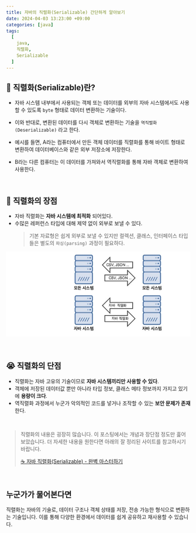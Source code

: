 ```yaml
---
title: 자바의 직렬화(Serializable) 간단하게 알아보기
date: 2024-04-03 13:23:00 +09:00
categories: [java]
tags:
  [
    java,
    직렬화,
    Serializable
  ]
---
```


## 🤔 직렬화(Serializable)란?
- 자바 시스템 내부에서 사용되는 객체 또는 데이터를 외부의 자바 시스템에서도 사용할 수 있도록 `byte` 형태로 데이터 변환하는 기술이다.
- 이와 반대로, 변환된 데이터를 다시 객체로 변환하는 기술을 `역직렬화(Deserializable)` 라고 한다.

- 예시를 들면, A라는 컴퓨터에서 만든 객체 데이터를 직렬화를 통해 바이트 형태로 변환하여 데이터베이스와 같은 외부 저장소에 저장한다.
- B라는 다른 컴퓨터는 이 데이터를 가져와서 역직렬화를 통해 자바 객체로 변환하여 사용한다.

<br>

## 🤗 직렬화의 장점
- 자바 직렬화는 **자바 시스템에 최적화** 되어있다.
- 수많은 레퍼런스 타입에 대해 제약 없이 외부로 보낼 수 있다.
  > 기본 자료형은 쉽게 외부로 보낼 수 있지만 컬렉션, 클래스, 인터페이스 타입들은 별도의 `파싱(parsing)` 과정이 필요하다.

![자바 직렬화의 장점](/assets/img/240403/serializable.png)

<br>

## 😭 직렬화의 단점
- 직렬화는 자바 고유의 기술이므로 **자바 시스템끼리만 사용할 수 있다**.
- 객체에 저장된 데이터값 뿐만 아니라 타입 정보, 클래스 메타 정보까지 가지고 있기에 **용량이 크다**.
- 역직렬화 과정에서 누군가 악의적인 코드를 넣거나 조작할 수 있는 **보안 문제가 존재**한다.

<br>

> 직렬화의 내용은 굉장히 많습니다. 이 포스팅에서는 개념과 장단점 정도만 흝어보았습니다. 더 자세한 내용을 원한다면 아래의 잘 정리된 사이트를 참고하시기 바랍니다.
>
> [☕ 자바 직렬화(Serializable) - 완벽 마스터하기](https://inpa.tistory.com/entry/JAVA-%E2%98%95-%EC%A7%81%EB%A0%AC%ED%99%94Serializable-%EC%99%84%EB%B2%BD-%EB%A7%88%EC%8A%A4%ED%84%B0%ED%95%98%EA%B8%B0)

<br>

## 누군가가 물어본다면
<div class="spotlight1">
직렬화는 자바의 기술로, 데이터 구조나 객체 상태를 저장, 전송 가능한 형식으로 변환하는 기술입니다. 이를 통해 다양한 환경에서 데이터를 쉽게 공유하고 재사용할 수 있습니다.
</div>